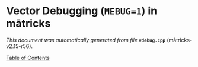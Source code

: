 
# Vector Debugging (`MEBUG=1`) in mātricks
_This document was automatically generated from file_ **`vdebug.cpp`** (mātricks-v2.15-r56).


[Table of Contents](README.md)
